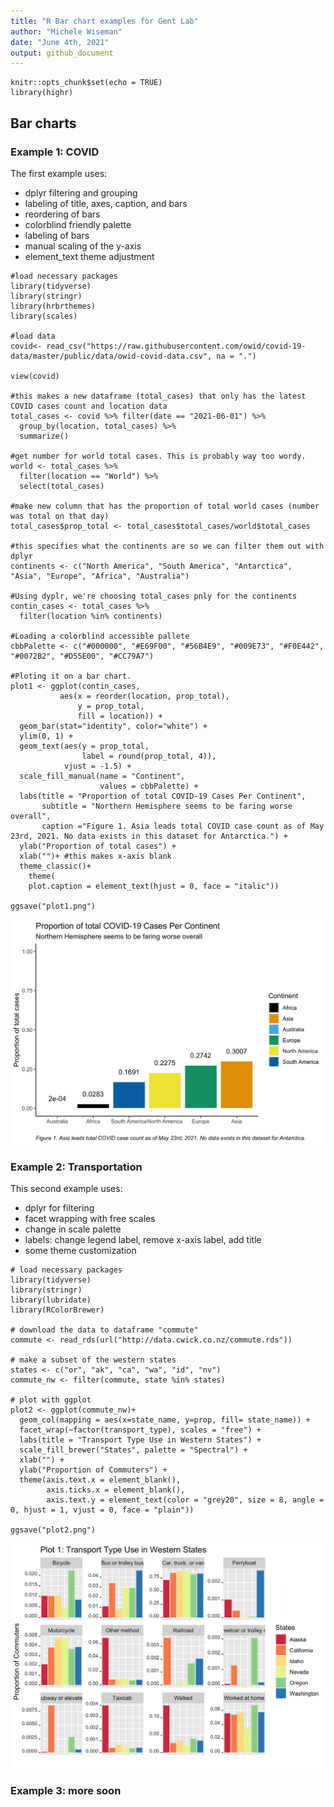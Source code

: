 ```yaml
---
title: "R Bar chart examples for Gent Lab"
author: "Michele Wiseman"
date: "June 4th, 2021"
output: github_document
---
```


```{r setup, include=FALSE}
knitr::opts_chunk$set(echo = TRUE)
library(highr)
```

## Bar charts

### Example 1: COVID

The first example uses: 

* dplyr filtering and grouping
* labeling of title, axes, caption, and bars
* reordering of bars
* colorblind friendly palette
* labeling of bars
* manual scaling of the y-axis
* element_text theme adjustment

```{r message = FALSE, warning = FALSE, results = FALSE, "covid example"}
#load necessary packages
library(tidyverse)
library(stringr)
library(hrbrthemes)
library(scales)

#load data
covid<- read_csv("https://raw.githubusercontent.com/owid/covid-19-data/master/public/data/owid-covid-data.csv", na = ".")  

view(covid)

#this makes a new dataframe (total_cases) that only has the latest COVID cases count and location data
total_cases <- covid %>% filter(date == "2021-06-01") %>% 
  group_by(location, total_cases) %>% 
  summarize()

#get number for world total cases. This is probably way too wordy. 
world <- total_cases %>%
  filter(location == "World") %>%
  select(total_cases)

#make new column that has the proportion of total world cases (number was total on that day)
total_cases$prop_total <- total_cases$total_cases/world$total_cases

#this specifies what the continents are so we can filter them out with dplyr
continents <- c("North America", "South America", "Antarctica", "Asia", "Europe", "Africa", "Australia")

#Using dyplr, we're choosing total_cases pnly for the continents
contin_cases <- total_cases %>%
  filter(location %in% continents)

#Loading a colorblind accessible pallete
cbbPalette <- c("#000000", "#E69F00", "#56B4E9", "#009E73", "#F0E442", "#0072B2", "#D55E00", "#CC79A7")

#Ploting it on a bar chart. 
plot1 <- ggplot(contin_cases, 
           aes(x = reorder(location, prop_total),
               y = prop_total,
               fill = location)) +
  geom_bar(stat="identity", color="white") +
  ylim(0, 1) +
  geom_text(aes(y = prop_total,
                label = round(prop_total, 4)),
            vjust = -1.5) +
  scale_fill_manual(name = "Continent", 
                    values = cbbPalette) +
  labs(title = "Proportion of total COVID-19 Cases Per Continent", 
       subtitle = "Northern Hemisphere seems to be faring worse overall", 
       caption ="Figure 1. Asia leads total COVID case count as of May 23rd, 2021. No data exists in this dataset for Antarctica.") +
  ylab("Proportion of total cases") +
  xlab("")+ #this makes x-axis blank
  theme_classic()+
    theme(
    plot.caption = element_text(hjust = 0, face = "italic"))

ggsave("plot1.png")
```
![](plot1.png)


### Example 2: Transportation

This second example uses:

* dplyr for filtering
* facet wrapping with free scales
* change in scale palette
* labels: change legend label, remove x-axis label, add title
* some theme customization


```{r message = FALSE, warning = FALSE, results = FALSE, "transport example"}
# load necessary packages
library(tidyverse)
library(stringr)
library(lubridate)
library(RColorBrewer)

# download the data to dataframe "commute"
commute <- read_rds(url("http://data.cwick.co.nz/commute.rds"))

# make a subset of the western states
states <- c("or", "ak", "ca", "wa", "id", "nv")
commute_nw <- filter(commute, state %in% states)

# plot with ggplot
plot2 <- ggplot(commute_nw)+
  geom_col(mapping = aes(x=state_name, y=prop, fill= state_name)) +
  facet_wrap(~factor(transport_type), scales = "free") +
  labs(title = "Transport Type Use in Western States") +
  scale_fill_brewer("States", palette = "Spectral") +
  xlab("") +
  ylab("Proportion of Commuters") +
  theme(axis.text.x = element_blank(),
        axis.ticks.x = element_blank(),
        axis.text.y = element_text(color = "grey20", size = 8, angle = 0, hjust = 1, vjust = 0, face = "plain"))

ggsave("plot2.png")
```
![](plot2.png)

### Example 3: more soon
